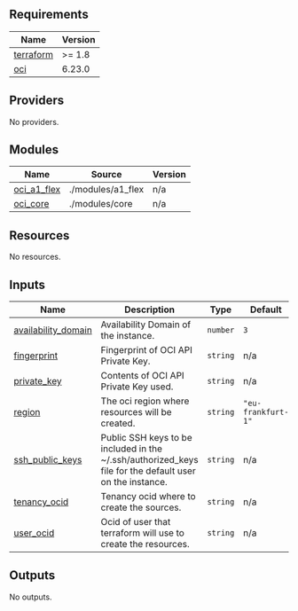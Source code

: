 <!-- BEGIN_TF_DOCS -->
## Requirements

| Name | Version |
|------|---------|
| <a name="requirement_terraform"></a> [terraform](#requirement\_terraform) | >= 1.8 |
| <a name="requirement_oci"></a> [oci](#requirement\_oci) | 6.23.0 |

## Providers

No providers.

## Modules

| Name | Source | Version |
|------|--------|---------|
| <a name="module_oci_a1_flex"></a> [oci\_a1\_flex](#module\_oci\_a1\_flex) | ./modules/a1_flex | n/a |
| <a name="module_oci_core"></a> [oci\_core](#module\_oci\_core) | ./modules/core | n/a |

## Resources

No resources.

## Inputs

| Name | Description | Type | Default | Required |
|------|-------------|------|---------|:--------:|
| <a name="input_availability_domain"></a> [availability\_domain](#input\_availability\_domain) | Availability Domain of the instance. | `number` | `3` | no |
| <a name="input_fingerprint"></a> [fingerprint](#input\_fingerprint) | Fingerprint of OCI API Private Key. | `string` | n/a | yes |
| <a name="input_private_key"></a> [private\_key](#input\_private\_key) | Contents of OCI API Private Key used. | `string` | n/a | yes |
| <a name="input_region"></a> [region](#input\_region) | The oci region where resources will be created. | `string` | `"eu-frankfurt-1"` | no |
| <a name="input_ssh_public_keys"></a> [ssh\_public\_keys](#input\_ssh\_public\_keys) | Public SSH keys to be included in the ~/.ssh/authorized\_keys file for the default user on the instance. | `string` | n/a | yes |
| <a name="input_tenancy_ocid"></a> [tenancy\_ocid](#input\_tenancy\_ocid) | Tenancy ocid where to create the sources. | `string` | n/a | yes |
| <a name="input_user_ocid"></a> [user\_ocid](#input\_user\_ocid) | Ocid of user that terraform will use to create the resources. | `string` | n/a | yes |

## Outputs

No outputs.
<!-- END_TF_DOCS -->